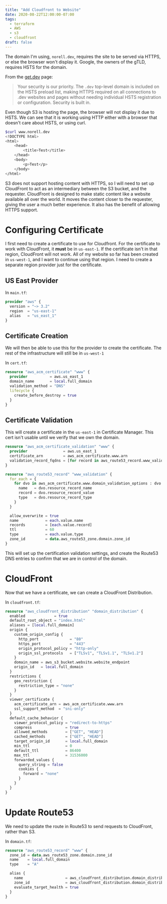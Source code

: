 ```yaml
---
title: "Add Cloudfront to Website"
date: 2020-08-22T12:00:00-07:00
tags:
  - terraform
  - AWS
  - s3
  - cloudfront
draft: false
---
```


The domain I'm using, `norell.dev`, requires the site to be served via HTTPS, or else the browser won't display it. Google, the owners of the gTLD, requires HSTS for the domain.

From the [get.dev](https://get.dev/#benefits) page:

> Your security is our priority. The `.dev` top-level domain is included on the HSTS preload list, making HTTPS required on all connections to .dev websites and pages without needing individual HSTS registration or configuration. Security is built in.

Even though S3 is hosting the page, the browser will not display it due to HSTS. We can see that it is working using HTTP either with a browser that doesn't care about HSTS, or using curl.

```sh
$curl www.norell.dev
<!DOCTYPE html>
<html>
    <head>
        <title>Test</title>
    </head>
    <body>
        <p>Test</p>
    </body>
</html>
```

S3 does not support hosting content with HTTPS, so I will need to set up CloudFront to act as an intermediary between the S3 bucket, and the requester. CloudFront is designed to make static content like a website available all over the world. It moves the content closer to the requester, giving the user a much better experience. It also has the benefit of allowing HTTPS support.


# Configuring Certificate

I first need to create a certificate to use for Cloudfront. For the certificate to work with CloudFront, it **must** be in `us-east-1`. If the certificate isn't in that region, CloudFront will not work. All of my website so far has been created in `us-west-1`, and I want to continue using that region. I need to create a separate region provider just for the certificate.

## US East Provider

In `main.tf`:

```tf
provider "aws" {
  version = "~> 3.2"
  region  = "us-east-1"
  alias   = "us_east_1"
}
```

## Certificate Creation

We will then be able to use this for the provider to create the certificate. The rest of the infrastructure will still be in `us-west-1`

In `cert.tf`:

```tf
resource "aws_acm_certificate" "www" {
  provider          = aws.us_east_1
  domain_name       = local.full_domain
  validation_method = "DNS"
  lifecycle {
    create_before_destroy = true
  }
}
```

## Certificate Validation

This will create a certificate in the `us-east-1` in Certificate Manager. This cert isn't usable until we verify that we own the domain.

```tf
resource "aws_acm_certificate_validation" "www" {
  provider                = aws.us_east_1
  certificate_arn         = aws_acm_certificate.www.arn
  validation_record_fqdns = [for record in aws_route53_record.www_validation : record.fqdn]
}

resource "aws_route53_record" "www_validation" {
  for_each = {
    for dvo in aws_acm_certificate.www.domain_validation_options : dvo.domain_name => {
      name   = dvo.resource_record_name
      record = dvo.resource_record_value
      type   = dvo.resource_record_type
    }
  }

  allow_overwrite = true
  name            = each.value.name
  records         = [each.value.record]
  ttl             = 60
  type            = each.value.type
  zone_id         = data.aws_route53_zone.domain.zone_id
}
```

This will set up the certification validation settings, and create the Route53 DNS entries to confirm that we are in control of the domain.

# CloudFront

Now that we have a certificate, we can create a CloudFront Distribution.

In `cloudfront.tf`:

```tf
resource "aws_cloudfront_distribution" "domain_distribution" {
  enabled             = true
  default_root_object = "index.html"
  aliases = [local.full_domain]
  origin {
    custom_origin_config {
      http_port              = "80"
      https_port             = "443"
      origin_protocol_policy = "http-only"
      origin_ssl_protocols   = ["TLSv1", "TLSv1.1", "TLSv1.2"]
    }
    domain_name = aws_s3_bucket.website.website_endpoint
    origin_id   = local.full_domain
  }
  restrictions {
    geo_restriction {
      restriction_type = "none"
    }
  }
  viewer_certificate {
    acm_certificate_arn = aws_acm_certificate.www.arn
    ssl_support_method  = "sni-only"
  }
  default_cache_behavior {
    viewer_protocol_policy = "redirect-to-https"
    compress               = true
    allowed_methods        = ["GET", "HEAD"]
    cached_methods         = ["GET", "HEAD"]
    target_origin_id       = local.full_domain
    min_ttl                = 0
    default_ttl            = 86400
    max_ttl                = 31536000
    forwarded_values {
      query_string = false
      cookies {
        forward = "none"
      }
    }
  }
}
```

# Update Route53

We need to update the route in Route53 to send requests to CloudFront, rather than S3.

In `domain.tf`:

```tf
resource "aws_route53_record" "www" {
  zone_id = data.aws_route53_zone.domain.zone_id
  name    = local.full_domain
  type    = "A"

  alias {
    name                   = aws_cloudfront_distribution.domain_distribution.domain_name
    zone_id                = aws_cloudfront_distribution.domain_distribution.hosted_zone_id
    evaluate_target_health = true
  }
}
